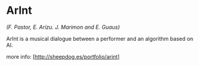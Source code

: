 # ArInt

*(F. Pastor, E. Arizu. J. Marimon and E. Guaus)*

ArInt is a musical dialogue between a performer and an algorithm based on AI.

more info: [http://sheepdog.es/portfolio/arint]
